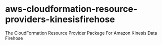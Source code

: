 # aws-cloudformation-resource-providers-kinesisfirehose
The CloudFormation Resource Provider Package For Amazon Kinesis Data Firehose

